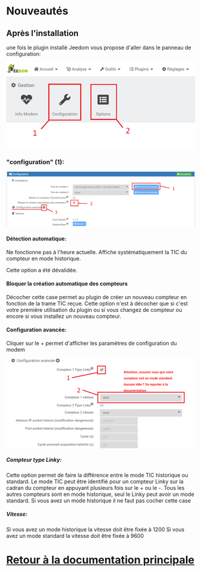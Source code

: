 

# Nouveautés


## Après l'installation

une fois le plugin installé Jeedom vous propose d'aller dans le panneau de configuration:

![Configuration](../../images/teleinfo_config01.png)


### "configuration" (1):

![Configuration 1](../../images/teleinfo_config02.png)

#### Détection automatique:

Ne fonctionne pas à l'heure actuelle. Affiche systématiquement la TIC du compteur en mode historique.

Cette option a été dévalidée.

#### Bloquer la création automatique des compteurs

Décocher cette case permet au plugin de créer un nouveau compteur en fonction de la trame TIC reçue.
Cette option n'est à décocher que si c'est votre première utilisation du plugin ou si vous changez de compteur ou encore si vous installez un nouveau compteur.

#### Configuration avancée:


Cliquer sur le + permet d'afficher les paramètres de configuration du modem

![Configuration modem](../../images/teleinfo_config03.png)

##### Compteur type Linky:

Cette option permet de faire la différence entre le mode TIC historique ou standard. Le mode TIC peut être identifié pour un compteur Linky sur la cadran du compteur en appuyant plusieurs fois sur le + ou le -. Tous les autres compteurs sont en mode historique, seul le Linky peut avoir un mode standard.
Si vous avez un mode historique il ne faut pas cocher cette case

##### Vitesse:

Si vous avez un mode historique la vitesse doit être fixée à 1200
Si vous avez un mode standard la vitesse doit être fixée à 9600





  

[Retour à la documentation principale](/plugin-teleinfo/fr_FR/)
===
